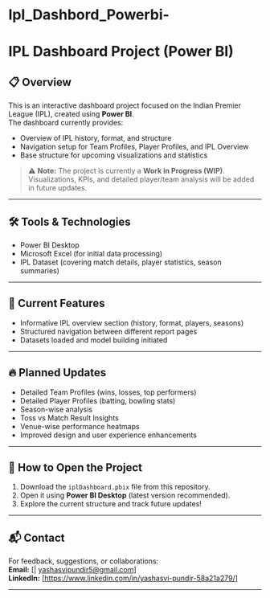 # Ipl_Dashbord_Powerbi-
# IPL Dashboard Project (Power BI)

## 📋 Overview
This is an interactive dashboard project focused on the Indian Premier League (IPL), created using **Power BI**.  
The dashboard currently provides:
- Overview of IPL history, format, and structure
- Navigation setup for Team Profiles, Player Profiles, and IPL Overview
- Base structure for upcoming visualizations and statistics

> ⚠️ **Note:** The project is currently a **Work in Progress (WIP)**. Visualizations, KPIs, and detailed player/team analysis will be added in future updates.

---

## 🛠️ Tools & Technologies
- Power BI Desktop
- Microsoft Excel (for initial data processing)
- IPL Dataset (covering match details, player statistics, season summaries)

---

## 🎯 Current Features
- Informative IPL overview section (history, format, players, seasons)
- Structured navigation between different report pages
- Datasets loaded and model building initiated

---

## 🔥 Planned Updates
- Detailed Team Profiles (wins, losses, top performers)
- Detailed Player Profiles (batting, bowling stats)
- Season-wise analysis
- Toss vs Match Result Insights
- Venue-wise performance heatmaps
- Improved design and user experience enhancements

---

## 🚀 How to Open the Project
1. Download the `iplDashboard.pbix` file from this repository.
2. Open it using **Power BI Desktop** (latest version recommended).
3. Explore the current structure and track future updates!

---

## 📬 Contact
For feedback, suggestions, or collaborations:  
**Email:** [| yashasvipundir5@gmail.com]  
**LinkedIn:** [https://www.linkedin.com/in/yashasvi-pundir-58a21a279/]

---

